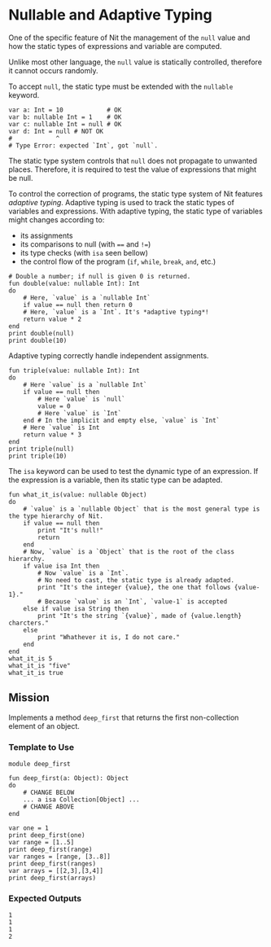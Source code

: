 # Nullable and Adaptive Typing

One of the specific feature of Nit the management of the `null` value and how the static types of expressions and variable are computed.

Unlike most other language, the `null` value is statically controlled, therefore it cannot occurs randomly.

To accept `null`, the static type must be extended with the `nullable` keyword.

~~~nit
var a: Int = 10            # OK
var b: nullable Int = 1    # OK
var c: nullable Int = null # OK
var d: Int = null # NOT OK
#            ^
# Type Error: expected `Int`, got `null`.
~~~

The static type system controls that `null` does not propagate to unwanted places.
Therefore, it is required to test the value of expressions that might be null.

To control the correction of programs, the static type system of Nit features *adaptive typing*.
Adaptive typing is used to track the static types of variables and expressions.
With adaptive typing, the static type of variables might changes according to:

* its assignments
* its comparisons to null (with `==` and `!=`)
* its type checks (with `isa` seen bellow)
* the control flow of the program (`if`, `while`, `break`, `and`, etc.)

~~~nit
# Double a number; if null is given 0 is returned.
fun double(value: nullable Int): Int
do
	# Here, `value` is a `nullable Int`
	if value == null then return 0
	# Here, `value` is a `Int`. It's *adaptive typing*!
	return value * 2
end
print double(null)
print double(10)
~~~

Adaptive typing correctly handle independent assignments.

~~~nit
fun triple(value: nullable Int): Int
do
	# Here `value` is a `nullable Int`
	if value == null then
		# Here `value` is `null`
		value = 0
		# Here `value` is `Int`
	end # In the implicit and empty else, `value` is `Int`
	# Here `value` is Int
	return value * 3
end
print triple(null)
print triple(10)
~~~


The `isa` keyword can be used to test the dynamic type of an expression.
If the expression is a variable, then its static type can be adapted.

~~~nit
fun what_it_is(value: nullable Object)
do
	# `value` is a `nullable Object` that is the most general type is the type hierarchy of Nit.
	if value == null then
		print "It's null!"
		return
	end
	# Now, `value` is a `Object` that is the root of the class hierarchy.
	if value isa Int then
		# Now `value` is a `Int`.
		# No need to cast, the static type is already adapted.
		print "It's the integer {value}, the one that follows {value-1}."
		# Because `value` is an `Int`, `value-1` is accepted
	else if value isa String then
		print "It's the string `{value}`, made of {value.length} charcters."
	else
		print "Whathever it is, I do not care."
	end
end
what_it_is 5
what_it_is "five"
what_it_is true
~~~

## Mission

Implements a method `deep_first` that returns the first non-collection element of an object.

### Template to Use

~~~nit
module deep_first

fun deep_first(a: Object): Object
do
	# CHANGE BELOW
	... a isa Collection[Object] ...
	# CHANGE ABOVE
end

var one = 1
print deep_first(one)
var range = [1..5]
print deep_first(range)
var ranges = [range, [3..8]]
print deep_first(ranges)
var arrays = [[2,3],[3,4]]
print deep_first(arrays)
~~~

### Expected Outputs

~~~
1
1
1
2
~~~
